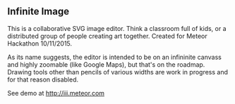 
Infinite Image
----------------

This is a collaborative SVG image editor. Think a classroom full of kids,
or a distributed group of people creating art together. Created for Meteor Hackathon
10/11/2015.

As its name suggests, the editor is intended to be on an infininite canvass and highly
zoomable (like Google Maps), but that's on the roadmap. Drawing tools other than
pencils of various widths are work in progress and for that reason disabled.

See demo at http://iii.meteor.com
